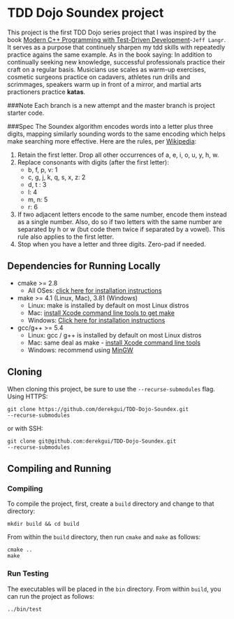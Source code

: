 # TDD Dojo Soundex project

This project is the first TDD Dojo series project that I was inspired by the book [Modern C++ Programming with Test-Driven Development](https://pragprog.com/book/lotdd/modern-c-programming-with-test-driven-development)-`Jeff Langr`. 
It serves as a purpose that continuely sharpen my tdd skills with repeatedly practice agains the same example. 
As in the book saying: In addition to continually seeking new knowledge, successful professionals practice their craft on a regular basis. Musicians use scales as warm-up exercises, cosmetic surgeons practice on cadavers, athletes run drills and scrimmages, speakers warm up in front of a mirror, and martial arts practioners practice **katas**. 

###Note
Each branch is a new attempt and the master branch is project starter code.

###Spec
The Soundex algorithm encodes words into a letter plus three digits, mapping similarly sounding words to the same encoding which helps make searching more effective. Here are the rules, per [Wikipedia](http://en.wikipedia.org/wiki/Soundex):
1. Retain the first letter. Drop all other occurrences of a, e, i, o, u, y, h, w.
2. Replace consonants with digits (after the first letter):
    - b, f, p, v: 1
    - c, g, j, k, q, s, x, z: 2
    - d, t : 3
    - l: 4
    - m, n: 5
    - r: 6
3. If two adjacent letters encode to the same number, encode them instead as a single number. Also, do so if two letters with the same number are separated by h or w (but code them twice if separated by a vowel). This rule also applies to the first letter.
4. Stop when you have a letter and three digits. Zero-pad if needed.

## Dependencies for Running Locally
* cmake >= 2.8
  * All OSes: [click here for installation instructions](https://cmake.org/install/)
* make >= 4.1 (Linux, Mac), 3.81 (Windows)
  * Linux: make is installed by default on most Linux distros
  * Mac: [install Xcode command line tools to get make](https://developer.apple.com/xcode/features/)
  * Windows: [Click here for installation instructions](http://gnuwin32.sourceforge.net/packages/make.htm)
* gcc/g++ >= 5.4
  * Linux: gcc / g++ is installed by default on most Linux distros
  * Mac: same deal as make - [install Xcode command line tools](https://developer.apple.com/xcode/features/)
  * Windows: recommend using [MinGW](http://www.mingw.org/)

## Cloning

When cloning this project, be sure to use the `--recurse-submodules` flag. Using HTTPS:
```
git clone https://github.com/derekgui/TDD-Dojo-Soundex.git 
--recurse-submodules
```
or with SSH:
```
git clone git@github.com:derekgui/TDD-Dojo-Soundex.git 
--recurse-submodules
```

## Compiling and Running

### Compiling
To compile the project, first, create a `build` directory and change to that directory:
```
mkdir build && cd build
```
From within the `build` directory, then run `cmake` and `make` as follows:
```
cmake ..
make
```
### Run Testing

The executables will be placed in the `bin` directory. From within `build`, you can run the project as follows:
```
../bin/test
```